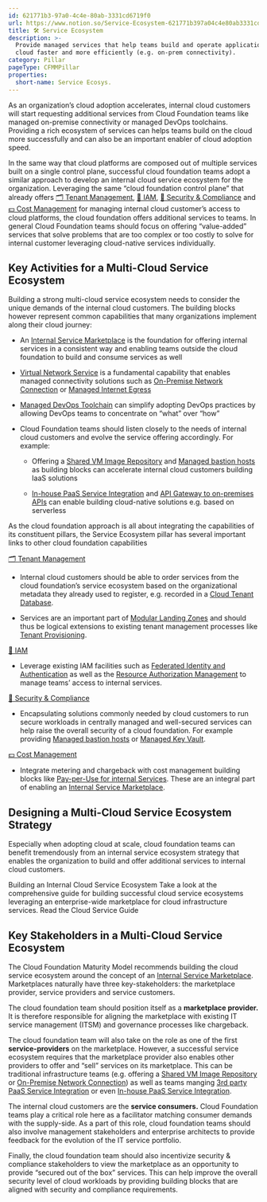 ```yaml
---
id: 621771b3-97a0-4c4e-80ab-3331cd6719f0
url: https://www.notion.so/Service-Ecosystem-621771b397a04c4e80ab3331cd6719f0
title: 🛠 Service Ecosystem
description: >-
  Provide managed services that help teams build and operate application on the
  cloud faster and more efficiently (e.g. on-prem connectivity).
category: Pillar
pageType: CFMMPillar
properties:
  short-name: Service Ecosys.
---
```


As an organization’s cloud adoption accelerates, internal cloud customers will start requesting additional services from Cloud Foundation teams like managed on-premise connectivity or managed DevOps toolchains. Providing a rich ecosystem of services can helps teams build on the cloud more successfully and can also be an important enabler of cloud adoption speed.

In the same way that cloud platforms are composed out of multiple services built on a single control plane, successful cloud foundation teams adopt a similar approach to develop an internal cloud service ecosystem for the organization. Leveraging the same “cloud foundation control plane” that already offers [🗂 Tenant Management](../tenant-management/readme.md), [🔐 IAM](../iam/readme.md), [🔖 Security & Compliance](../security-and-compliance/readme.md) and [💵 Cost Management](../cost-management/readme.md) for managing internal cloud customer’s access to cloud platforms, the cloud foundation offers additional services to teams. In general Cloud Foundation teams should focus on offering “value-added” services that solve problems that are too complex or too costly to solve for internal customer leveraging cloud-native services individually. 

## Key Activities for a Multi-Cloud Service Ecosystem

Building a strong multi-cloud service ecosystem needs to consider the unique demands of the internal cloud customers. The building blocks however represent common capabilities that many organizations implement along their cloud journey:

- An [Internal Service Marketplace](./internal-service-marketplace.md) is the foundation for offering internal services in a consistent way and enabling teams outside the cloud foundation to build and consume services as well

- [Virtual Network Service](./virtual-network-service.md) is a fundamental capability that enables managed connectivity solutions such as [On-Premise Network Connection](./on-premise-network-connection.md) or [Managed Internet Egress](./managed-internet-egress.md) 

- [Managed DevOps Toolchain](./managed-devops-toolchain.md) can simplify adopting DevOps practices by allowing DevOps teams to concentrate on “what” over “how”

- Cloud Foundation teams should listen closely to the needs of internal cloud customers and evolve the service offering accordingly. For example:

    - Offering a [Shared VM Image Repository](./shared-vm-image-repository.md) and [Managed bastion hosts](./managed-bastion-hosts.md) as building blocks can accelerate internal cloud customers building IaaS solutions

    - [In-house PaaS Service Integration](./in-house-paas-service-integration.md) and [API Gateway to on-premises APIs](./api-gateway-to-on-premises-apis.md) can enable building cloud-native solutions e.g. based on serverless

As the cloud foundation approach is all about integrating the capabilities of its constituent pillars, the Service Ecosystem pillar has several important links to other cloud foundation capabilities

[🗂 Tenant Management](../tenant-management/readme.md) 

- Internal cloud customers should be able to order services from the cloud foundation’s service ecosystem based on the organizational metadata they already used to register, e.g. recorded in a [Cloud Tenant Database](../tenant-management/cloud-tenant-database.md). 

- Services are an important part of [Modular Landing Zones](../tenant-management/modular-landing-zones.md) and should thus be logical extensions to existing tenant management processes like [Tenant Provisioning](../tenant-management/tenant-provisioning.md). 

[🔐 IAM](../iam/readme.md) 

- Leverage existing IAM facilities such as [Federated Identity and Authentication](../iam/federated-identity-and-authentication.md) as well as the [Resource Authorization Management](../iam/resource-authorization-management.md) to manage teams’ access to internal services.

[🔖 Security & Compliance](../security-and-compliance/readme.md) 

- Encapsulating solutions commonly needed by cloud customers to run secure workloads in centrally managed and well-secured services can help raise the overall security of a cloud foundation. For example providing [Managed bastion hosts](./managed-bastion-hosts.md) or [Managed Key Vault](./managed-key-vault.md). 

[💵 Cost Management](../cost-management/readme.md) 

- Integrate metering and chargeback with cost management building blocks like [Pay-per-Use for internal Services](../cost-management/pay-per-use-for-internal-services.md). These are an integral part of enabling an [Internal Service Marketplace](./internal-service-marketplace.md).

## Designing a Multi-Cloud Service Ecosystem Strategy

Especially when adopting cloud at scale, cloud foundation teams can benefit tremendously from an internal service ecosystem strategy that enables the organization to build and offer additional services to internal cloud customers.

<!--notion-markdown-cms:raw-->
<CallToAction>
  <CtaHeader>Building an Internal Cloud Service Ecosystem</CtaHeader>
  <CtaText>Take a look at the comprehensive guide for building successful cloud service ecosystems leveraging an enterprise-wide marketplace for cloud infrastructure services.</CtaText>
  <CtaButton class="btn-primary" url="https://www.meshcloud.io/2020/10/15/cloud-infrastructure-services-enterprise-wide-distribution-via-a-marketplace/">Read the Cloud Service Guide</CtaButton>
</CallToAction>

## Key Stakeholders in a Multi-Cloud Service Ecosystem

The Cloud Foundation Maturity Model recommends building the cloud service ecosystem around the concept of an [Internal Service Marketplace](./internal-service-marketplace.md). Marketplaces naturally have three key-stakeholders: the marketplace provider, service providers and service customers.

The cloud foundation team should position itself as a **marketplace provider.** It is therefore responsible for aligning the marketplace with existing IT service management (ITSM) and governance processes like chargeback.

The cloud foundation team will also take on the role as one of the first **service-providers** on the marketplace. However, a successful service ecosystem requires that the marketplace provider also enables other providers to offer and “sell” services on its marketplace. This can be traditional infrastructure teams (e.g. offering a [Shared VM Image Repository](./shared-vm-image-repository.md) or [On-Premise Network Connection](./on-premise-network-connection.md)) as well as teams manging [3rd party PaaS Service Integration](./3rd-party-paas-service-integration.md) or even [In-house PaaS Service Integration](./in-house-paas-service-integration.md).

The internal cloud customers are the **service consumers.** Cloud Foundation teams play a critical role here as a facilitator matching consumer demands with the supply-side. As a part of this role, cloud foundation teams should also involve management stakeholders and enterprise architects to provide feedback for the evolution of the IT service portfolio.

Finally, the cloud foundation team should also incentivize security & compliance stakeholders to view the marketplace as an opportunity to provide “secured out of the box” services. This can help improve the overall security level of cloud workloads by providing building blocks that are aligned with security and compliance requirements.

